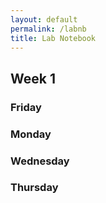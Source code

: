 ```yaml
---
layout: default
permalink: /labnb
title: Lab Notebook
---
```


## Week 1


### Friday


### Monday


### Wednesday


### Thursday





